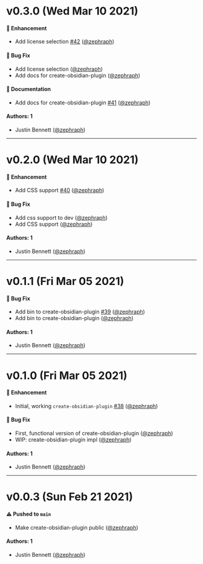 # v0.3.0 (Wed Mar 10 2021)

#### 🚀 Enhancement

- Add license selection [#42](https://github.com/zephraph/obsidian-tools/pull/42) ([@zephraph](https://github.com/zephraph))

#### 🐛 Bug Fix

- Add license selection ([@zephraph](https://github.com/zephraph))
- Add docs for create-obsidian-plugin ([@zephraph](https://github.com/zephraph))

#### 📝 Documentation

- Add docs for create-obsidian-plugin [#41](https://github.com/zephraph/obsidian-tools/pull/41) ([@zephraph](https://github.com/zephraph))

#### Authors: 1

- Justin Bennett ([@zephraph](https://github.com/zephraph))

---

# v0.2.0 (Wed Mar 10 2021)

#### 🚀 Enhancement

- Add CSS support [#40](https://github.com/zephraph/obsidian-tools/pull/40) ([@zephraph](https://github.com/zephraph))

#### 🐛 Bug Fix

- Add css support to dev ([@zephraph](https://github.com/zephraph))
- Add CSS support ([@zephraph](https://github.com/zephraph))

#### Authors: 1

- Justin Bennett ([@zephraph](https://github.com/zephraph))

---

# v0.1.1 (Fri Mar 05 2021)

#### 🐛 Bug Fix

- Add bin to create-obsidian-plugin [#39](https://github.com/zephraph/obsidian-tools/pull/39) ([@zephraph](https://github.com/zephraph))
- Add bin to create-obsidian-plugin ([@zephraph](https://github.com/zephraph))

#### Authors: 1

- Justin Bennett ([@zephraph](https://github.com/zephraph))

---

# v0.1.0 (Fri Mar 05 2021)

#### 🚀 Enhancement

- Initial, working `create-obsidian-plugin` [#38](https://github.com/zephraph/obsidian-tools/pull/38) ([@zephraph](https://github.com/zephraph))

#### 🐛 Bug Fix

- First, functional version of create-obsidian-plugin ([@zephraph](https://github.com/zephraph))
- WIP: create-obsidian-plugin impl ([@zephraph](https://github.com/zephraph))

#### Authors: 1

- Justin Bennett ([@zephraph](https://github.com/zephraph))

---

# v0.0.3 (Sun Feb 21 2021)

#### ⚠️ Pushed to `main`

- Make create-obsidian-plugin public ([@zephraph](https://github.com/zephraph))

#### Authors: 1

- Justin Bennett ([@zephraph](https://github.com/zephraph))
